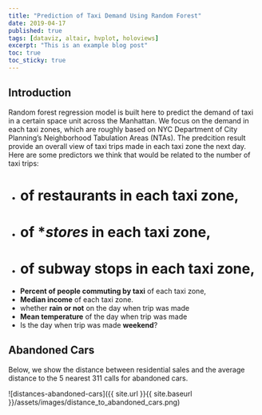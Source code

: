 ```yaml
---
title: "Prediction of Taxi Demand Using Random Forest"
date: 2019-04-17
published: true
tags: [dataviz, altair, hvplot, holoviews]
excerpt: "This is an example blog post"
toc: true
toc_sticky: true
---
```


## Introduction

Random forest regression model is built here to predict the demand of taxi in a certain space unit across the Manhattan. We focus on the demand in each taxi zones, which are roughly based on NYC Department of City Planning’s Neighborhood Tabulation Areas (NTAs). The predcition result provide an overall view of taxi trips made in each taxi zone the next day. Here are some predictors we think that would be related to the number of taxi trips:
- # of **restaurants** in each taxi zone,
- # of **stores* in each taxi zone,
- # of **subway stops** in each taxi zone,
- **Percent of people commuting by taxi** of each taxi zone,
- **Median income** of each taxi zone.
- whether **rain or not** on the day when trip was made
- **Mean temperature** of the day when trip was made
- Is the day when trip was made **weekend**?

## Abandoned Cars

Below, we show the distance between residential sales and the average distance to the 5 nearest 311 calls for abandoned cars.

![distances-abandoned-cars]({{ site.url }}{{ site.baseurl }}/assets/images/distance_to_abandoned_cars.png)

